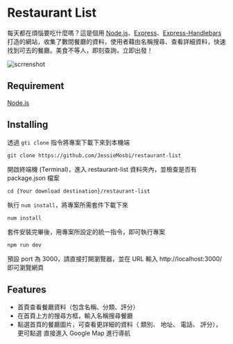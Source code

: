 # Restaurant List
每天都在煩惱要吃什麼嗎？這是個用 [Node.js](https://nodejs.org/en/)、[Express](https://expressjs.com/)、[Express-Handlebars](https://www.npmjs.com/package/express-handlebars) 打造的網站，收集了數間餐廳的資料，使用者藉由名稱搜尋、查看詳細資料，快速找到可去的餐廳。美食不等人，即刻查詢，立即出發！

![scrrenshot](https://github.com/JessieMosbi/restaurant-list/blob/master/features.gif?raw=true)

## Requirement
[Node.js](https://nodejs.org/en/)

## Installing
透過 `gti clone` 指令將專案下載下來到本機端
```console
git clone https://github.com/JessieMosbi/restaurant-list
```

開啟終端機 (Terminal)，進入 restaurant-list 資料夾內，並檢查是否有 package.json 檔案
```console
cd {Your download destination}/restaurant-list
```

執行 `num install`，將專案所需套件下載下來
```console
num install
```

套件安裝完畢後，用專案所設定的統一指令，即可執行專案
```console
npm run dev
```

預設 port 為 3000，請直接打開瀏覽器，並在 URL 輸入 http://localhost:3000/ 即可瀏覽網頁

## Features
+ 首頁查看餐廳資料（包含名稱、分類、評分）
+ 在首頁上方的搜尋方框，輸入名稱搜尋餐廳
+ 點選首頁的餐廳圖片，可查看更詳細的資料（
<i class="fas fa-utensils"></i> 類別、
<i class="fas fa-map-marker-alt"></i> 地址、
<i class="fas fa-mobile-alt"></i> 電話、
<i class="fas fa-star"></i> 評分），
更可點選 <i class="fas fa-location-arrow"></i> 直接進入 Google Map 進行導航

<head>
  <script defer src="https://use.fontawesome.com/releases/v5.12.1/js/all.js"></script>
  <script defer src="https://use.fontawesome.com/releases/v5.12.1/js/v4-shims.js"></script>
</head>
<link rel="stylesheet" href="https://use.fontawesome.com/releases/v5.12.1/css/all.css">